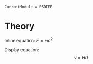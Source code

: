 ```@meta
CurrentModule = PSDTFE
```

# Theory

Inline equation: $E = m c^2$

Display equation: $$v = H d$$